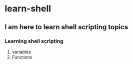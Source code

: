 # learn-shell

## I am here to learn shell scripting topics

### Learning shell scripting

1) variables
2) Functions
